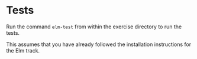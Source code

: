 # Tests

Run the command `elm-test` from within the exercise directory to run the tests.

This assumes that you have already followed the installation instructions for the Elm track.
